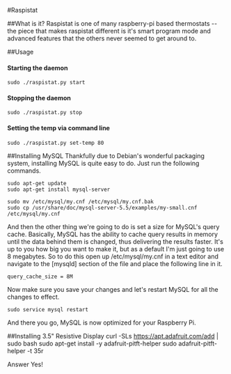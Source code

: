 #Raspistat

##What is it?
Raspistat is one of many raspberry-pi based thermostats -- the piece that makes raspistat different is it's smart program mode and advanced features that the others never seemed to get around to.

##Usage
#### Starting the daemon
    sudo ./raspistat.py start
#### Stopping the daemon
    sudo ./raspistat.py stop
#### Setting the temp via command line
    sudo ./raspistat.py set-temp 80


##Installing MySQL
Thankfully due to Debian's wonderful packaging system, installing MySQL is quite easy to do. Just run the following commands.

    sudo apt-get update
    sudo apt-get install mysql-server

    sudo mv /etc/mysql/my.cnf /etc/mysql/my.cnf.bak
    sudo cp /usr/share/doc/mysql-server-5.5/examples/my-small.cnf /etc/mysql/my.cnf

And then the other thing we're going to do is set a size for MySQL's query cache. Basically, MySQL has the ability to cache query results in memory until the data behind them is changed, thus delivering the results faster. It's up to you how big you want to make it, but as a default I'm just going to use 8 megabytes. So to do this open up /etc/mysql/my.cnf in a text editor and navigate to the [mysqld] section of the file and place the following line in it.

    query_cache_size = 8M

Now make sure you save your changes and let's restart MySQL for all the changes to effect.

    sudo service mysql restart

And there you go, MySQL is now optimized for your Raspberry Pi.

##Installing 3.5" Resistive Display
    curl -SLs https://apt.adafruit.com/add | sudo bash
    sudo apt-get install -y adafruit-pitft-helper
    sudo adafruit-pitft-helper -t 35r

Answer Yes!